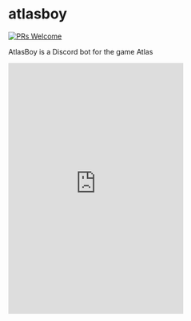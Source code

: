# atlasboy

[![PRs Welcome](https://img.shields.io/badge/PRs-welcome-brightgreen.svg?style=flat-square)](http://makeapullrequest.com)

AtlasBoy is a Discord bot for the game Atlas

<iframe src="https://discord.com/widget?id=927517646260437032&theme=dark" width="350" height="500" allowtransparency="true" frameborder="0" sandbox="allow-popups allow-popups-to-escape-sandbox allow-same-origin allow-scripts"></iframe>
